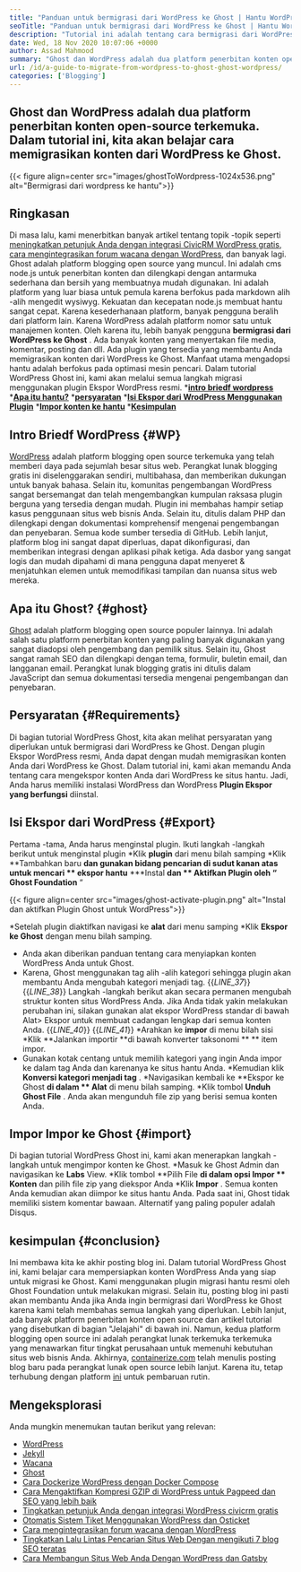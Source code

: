 ```yaml
---
title: "Panduan untuk bermigrasi dari WordPress ke Ghost | Hantu WordPress" 
seoTitle: "Panduan untuk bermigrasi dari WordPress ke Ghost | Hantu WordPress" 
description: "Tutorial ini adalah tentang cara bermigrasi dari WordPress ke Ghost. Kami akan belajar cara memigrasikan posting dan halaman Anda ke hantu dari situs web WordPress yang ada." 
date: Wed, 18 Nov 2020 10:07:06 +0000
author: Assad Mahmood
summary: "Ghost dan WordPress adalah dua platform penerbitan konten open-source terkemuka. Dalam tutorial ini, kita akan belajar cara memigrasikan konten dari WordPress ke Ghost." 
url: /id/a-guide-to-migrate-from-wordpress-to-ghost-ghost-wordpress/
categories: ['Blogging']
---
```


## Ghost dan WordPress adalah dua platform penerbitan konten open-source terkemuka. Dalam tutorial ini, kita akan belajar cara memigrasikan konten dari WordPress ke Ghost.

{{< figure align=center src="images/ghostToWordpress-1024x536.png" alt="Bermigrasi dari wordpress ke hantu">}}


## Ringkasan
Di masa lalu, kami menerbitkan banyak artikel tentang topik -topik seperti [meningkatkan petunjuk Anda dengan integrasi CivicRM WordPress gratis][1], [cara mengintegrasikan forum wacana dengan WordPress][2], dan banyak lagi. Ghost adalah platform blogging open source yang muncul. Ini adalah cms node.js untuk penerbitan konten dan dilengkapi dengan antarmuka sederhana dan bersih yang membuatnya mudah digunakan. Ini adalah platform yang luar biasa untuk pemula karena berfokus pada markdown alih -alih mengedit wysiwyg. Kekuatan dan kecepatan node.js membuat hantu sangat cepat. Karena kesederhanaan platform, banyak pengguna beralih dari platform lain. Karena WordPress adalah platform nomor satu untuk manajemen konten.
Oleh karena itu, lebih banyak pengguna **bermigrasi dari WordPress ke Ghost** . Ada banyak konten yang menyertakan file media, komentar, posting dan dll. Ada plugin yang tersedia yang membantu Anda memigrasikan konten dari WordPress ke Ghost. Manfaat utama mengadopsi hantu adalah berfokus pada optimasi mesin pencari. Dalam tutorial WordPress Ghost ini, kami akan melalui semua langkah migrasi menggunakan plugin Ekspor WordPress resmi.
  ***[intro briedf wordpress][3]** 
  ***[Apa itu hantu?][4]** 
  ***[persyaratan][5]** 
  ***[Isi Ekspor dari WrodPress Menggunakan Plugin][6]** 
  ***[Impor konten ke hantu][7]** 
  ***[Kesimpulan][8]** 

## **Intro Briedf WordPress** {#WP}
[WordPress][9] adalah platform blogging open source terkemuka yang telah memberi daya pada sejumlah besar situs web. Perangkat lunak blogging gratis ini diselenggarakan sendiri, multibahasa, dan memberikan dukungan untuk banyak bahasa. Selain itu, komunitas pengembangan WordPress sangat bersemangat dan telah mengembangkan kumpulan raksasa plugin berguna yang tersedia dengan mudah. Plugin ini membahas hampir setiap kasus penggunaan situs web bisnis Anda. Selain itu, ditulis dalam PHP dan dilengkapi dengan dokumentasi komprehensif mengenai pengembangan dan penyebaran. Semua kode sumber tersedia di GitHub. Lebih lanjut, platform blog ini sangat dapat diperluas, dapat dikonfigurasi, dan memberikan integrasi dengan aplikasi pihak ketiga. Ada dasbor yang sangat logis dan mudah dipahami di mana pengguna dapat menyeret & menjatuhkan elemen untuk memodifikasi tampilan dan nuansa situs web mereka.

## **Apa itu Ghost?** {#ghost}
[Ghost][10] adalah platform blogging open source populer lainnya. Ini adalah salah satu platform penerbitan konten yang paling banyak digunakan yang sangat diadopsi oleh pengembang dan pemilik situs. Selain itu, Ghost sangat ramah SEO dan dilengkapi dengan tema, formulir, buletin email, dan langganan email. Perangkat lunak blogging gratis ini ditulis dalam JavaScript dan semua dokumentasi tersedia mengenai pengembangan dan penyebaran.

## Persyaratan   {#Requirements}
Di bagian tutorial WordPress Ghost, kita akan melihat persyaratan yang diperlukan untuk bermigrasi dari WordPress ke Ghost. Dengan plugin Ekspor WordPress resmi, Anda dapat dengan mudah memigrasikan konten Anda dari WordPress ke Ghost. Dalam tutorial ini, kami akan memandu Anda tentang cara mengekspor konten Anda dari WordPress ke situs hantu. Jadi, Anda harus memiliki instalasi WordPress dan WordPress **Plugin Ekspor yang berfungsi**  diinstal.

## Isi Ekspor dari WordPress   {#Export}
Pertama -tama, Anda harus menginstal plugin. Ikuti langkah -langkah berikut untuk menginstal plugin
  *Klik **plugin**  dari menu bilah samping
  *Klik **Tambahkan baru  **dan gunakan bidang pencarian di sudut kanan atas untuk mencari **  ekspor hantu** 
  ***Instal  **dan **  Aktifkan  **Plugin oleh “**  Ghost Foundation** “

{{< figure align=center src="images/ghost-activate-plugin.png" alt="Instal dan aktifkan Plugin Ghost untuk WordPress">}}

  *Setelah plugin diaktifkan navigasi ke **alat**  dari menu samping
  *Klik **Ekspor ke Ghost**  dengan menu bilah samping.
  * Anda akan diberikan panduan tentang cara menyiapkan konten WordPress Anda untuk Ghost.
  * Karena, Ghost menggunakan tag alih -alih kategori sehingga plugin akan membantu Anda mengubah kategori menjadi tag.
{{_LINE_37_}}
{{_LINE_38_}}
    Langkah -langkah berikut akan secara permanen mengubah struktur konten situs WordPress Anda. Jika Anda tidak yakin melakukan perubahan ini, silakan gunakan alat ekspor WordPress standar di bawah Alat> Ekspor untuk membuat cadangan lengkap dari semua konten Anda.
{{_LINE_40_}}
{{_LINE_41_}}
  *Arahkan ke **impor**  di menu bilah sisi
  *Klik **Jalankan importir  **di bawah konverter taksonomi ** **  item impor.
  * Gunakan kotak centang untuk memilih kategori yang ingin Anda impor ke dalam tag Anda dan karenanya ke situs hantu Anda.
  *Kemudian klik **Konversi kategori menjadi tag** .
  *Navigasikan kembali ke **Ekspor ke Ghost  **di dalam **  Alat**  di menu bilah samping.
  *Klik tombol **Unduh Ghost File** . Anda akan mengunduh file zip yang berisi semua konten Anda.

## Impor Impor ke Ghost   {#import}
Di bagian tutorial WordPress Ghost ini, kami akan menerapkan langkah -langkah untuk mengimpor konten ke Ghost.
  *Masuk ke Ghost Admin dan navigasikan ke **Labs**  View.
  *Klik tombol **Pilih File  **di dalam opsi Impor **  Konten**  dan pilih file zip yang diekspor Anda
  *Klik **Impor** . Semua konten Anda kemudian akan diimpor ke situs hantu Anda.
Pada saat ini, Ghost tidak memiliki sistem komentar bawaan. Alternatif yang paling populer adalah Disqus.

## kesimpulan   {#conclusion}
Ini membawa kita ke akhir posting blog ini. Dalam tutorial WordPress Ghost ini, kami belajar cara mempersiapkan konten WordPress Anda yang siap untuk migrasi ke Ghost. Kami menggunakan plugin migrasi hantu resmi oleh Ghost Foundation untuk melakukan migrasi. Selain itu, posting blog ini pasti akan membantu Anda jika Anda ingin bermigrasi dari WordPress ke Ghost karena kami telah membahas semua langkah yang diperlukan. Lebih lanjut, ada banyak platform penerbitan konten open source dan artikel tutorial yang disebutkan di bagian "Jelajahi" di bawah ini. Namun, kedua platform blogging open source ini adalah perangkat lunak terkemuka terkemuka yang menawarkan fitur tingkat perusahaan untuk memenuhi kebutuhan situs web bisnis Anda.
Akhirnya, [containerize.com][11] telah menulis posting blog baru pada perangkat lunak open source lebih lanjut. Karena itu, tetap terhubung dengan platform [ini][12] untuk pembaruan rutin.

## Mengeksplorasi
Anda mungkin menemukan tautan berikut yang relevan:
  * [WordPress][9]
  * [Jekyll][13]
  * [Wacana][14]
  * [Ghost][10]
  * [Cara Dockerize WordPress dengan Docker Compose][15]
  * [Cara Mengaktifkan Kompresi GZIP di WordPress untuk Pagpeed dan SEO yang lebih baik][16]
  * [Tingkatkan petunjuk Anda dengan integrasi WordPress civicrm gratis][1]
  * [Otomatis Sistem Tiket Menggunakan WordPress dan Osticket][17]
  * [Cara mengintegrasikan forum wacana dengan WordPress][2]
  * [Tingkatkan Lalu Lintas Pencarian Situs Web Dengan mengikuti 7 blog SEO teratas][18]
  * [Cara Membangun Situs Web Anda Dengan WordPress dan Gatsby][19]

  
[1]: https://blog.containerize.com/blogging/civicrm-wordpress-integration-wordpress-tutorial/
[2]: https://blog.containerize.com/blogging/how-to-integrate-discourse-forum-with-wordpress/
[3]: #wp
[4]: #ghost
[5]: #requirements
[6]: #export
[7]: #import
[8]: #conclusion
[9]: https://products.containerize.com/blogging/wordpress/
[10]: https://products.containerize.com/blogging/ghost/
[11]: https://www.containerize.com/
[12]: https://blog.containerize.com/
[13]: https://products.containerize.com/blogging/jekyll/
[14]: https://products.containerize.com/discussion-forum/discourse/
[15]: https://blog.containerize.com/blogging/how-to-dockerize-wordpress-docker-wordpress/
[16]: https://blog.containerize.com/blogging/how-to-enable-gzip-compression-in-wordpress-gzip-wordpress/
[17]: https://blog.containerize.com/blogging/automate-ticketing-system-using-wordpress-and-osticket/
[18]: https://blog.containerize.com/blogging/increase-website-search-traffic-by-following-top-7-seo-blogs/
[19]: https://blog.containerize.com/blogging/how-does-gatsby-integrate-with-wordpress-gatsby-wordpress/
